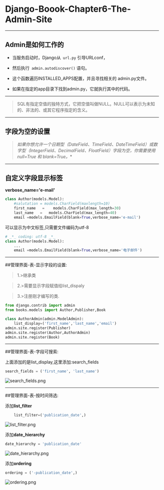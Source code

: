 # Django-Boook-Chapter6-The-Admin-Site

---

## Admin是如何工作的

* 当服务启动时，Django从`` url.py`` 引导URLconf，

* 然后执行`` admin.autodiscover()`` 语句。

* 这个函数遍历INSTALLED_APPS配置，并且寻找相关的 admin.py文件。 

* 如果在指定的app目录下找到admin.py，它就执行其中的代码。

----

> SQL有指定空值的独特方式，它把空值叫做NULL。NULL可以表示为未知的、非法的、或其它程序指定的含义。

---


## 字段为空的设置

>**如果你想允许一个日期型（DateField、TimeField、DateTimeField）或数字型（IntegerField、DecimalField、FloatField）字段为空，你需要使用null=True  和* blank=True。**

---
## 自定义字段显示标签

**verbose_name='e-mail'**

```python
class Author(models.Model):
    #salutation = models.CharField(maxlength=10)
    first_name   =    models.CharField(max_length=30)
    last_name   =   models.CharField(max_length=40)
    email =models.EmailField(blank=True,verbose_name='e-mail')
```
可以显示为中文标签,只需要文件编码为utf-8
```python
# _*_ coding: utf-8 _*_
class Author(models.Model):
    ...
    email =models.EmailField(blank=True,verbose_name='电子邮件')
```
----

##管理界面-表-显示字段的设置:

>1.>继承类

>2.>需要显示字段赋值给list_dispaly

>3.>注册刚才编写的类.

```python
from django.contrib import admin
from books.models import Author,Publisher,Book

class AuthorAdmin(admin.ModelAdmin):
    list_display=('first_name','last_name','email')
admin.site.register(Publisher)
admin.site.register(Author,AuthorAdmin)
admin.site.register(Book)

```
---

##管理界面-表-字段可搜索:

上面添加的是list_display,这里添加:search_fields
```python
search_fields = ('first_name', 'last_name')
```
![search_fields.png](https://raw.githubusercontent.com/urmyfaith/NotesOfDjangoBook/master/notes/images/search_fields.png)

---
##管理界面-表-按时间筛选:

添加**list_filter**
```python
    list_filter=('publication_date',)
```
![list_filter.png](https://raw.githubusercontent.com/urmyfaith/NotesOfDjangoBook/master/notes/images/list_filter.png)

添加**date_hierarchy**
```python
date_hierarchy = 'publication_date'
```
![date_hierarchy.png](https://raw.githubusercontent.com/urmyfaith/NotesOfDjangoBook/master/notes/images/date_hierarchy.png)

添加**ordering**
```python
ordering = ('-publication_date',)
``` 
![ordering.png](https://raw.githubusercontent.com/urmyfaith/NotesOfDjangoBook/master/notes/images/ordering.png)
